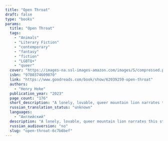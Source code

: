 ```yaml
---
title: "Open Throat"
draft: false
type: "books"
params:
  title: "Open Throat"
  tags:
    - "Animals"
    - "Literary Fiction"
    - "contemporary"
    - "fantasy"
    - "fiction"
    - "LGBTQ+"
    - "queer"
  cover: "https://images-na.ssl-images-amazon.com/images/S/compressed.photo.goodreads.com/books/1667852289i/62039259.jpg"
  isbn: "9780374609870"
  link: "https://www.goodreads.com/book/show/62039259-open-throat"
  authors:
    - "Henry Hoke"
  publication_year: "2023"
  page_count: "176"
  short_description: "A lonely, lovable, queer mountain lion narrates this star-making fever dream of a novel.A queer and dangerously hungry mountain lion lives in the drought-devastated land under the Hollywood sign...."
  russian_translation_status: "unknown"
  languages:
    - "Английский"
  description: "A lonely, lovable, queer mountain lion narrates this star-making fever dream of a novel.A queer and dangerously hungry mountain lion lives in the drought-devastated land under the Hollywood sign. Lonely and fascinated by humanity’s foibles, the lion spends their days protecting the welfare of a nearby homeless encampment, observing obnoxious hikers complain about their trauma, and, in quiet moments, grappling with the complexities of their gender identity, memories of a vicious father, and the indignities of sentience. “I have so much language in my brain,” our lion says, “and nowhere to put it.”When a man-made fire engulfs the encampment, the lion is forced from the hills down into the city the hikers call “ellay.” As the lion confronts a carousel of temptations and threats, they take us on a tour that spans the cruel inequalities of Los Angeles and the toll of climate grief, while scrambling to avoid earthquakes, floods, and the noise of their own conflicted psyche. But even when salvation finally seems within reach, they are forced to face down the ultimate question: Do they want to eat a person, or become one?In elegiac prose woven with humor, imagination, sensuality, and tragedy, Henry Hoke’sOpen Throatis a marvel of storytelling, a universal journey through a wondrous and menacing world told by a lovable mountain lion. Both feral and vulnerable, profound and playful,Open Throatis a star-making novel that brings mythmaking to real life."
  russian_audioversion: "no"
  slug: "open-throat-6c7b6bef"
---
```

